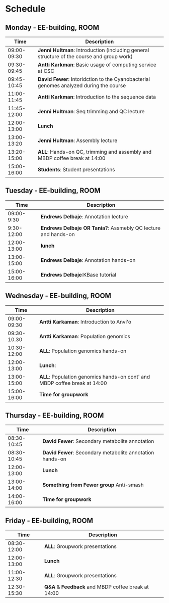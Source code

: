 # Schedule

## Monday - EE-building, ROOM
| Time | Description|
| --- | --- |
| 09:00-09:30 | **Jenni Hultman**: Introduction (including general structure of the course and group work)|
| 09:30-09:45 | **Antti Karkman**: Basic usage of computing service at CSC |
| 09:45-10:45 | **David Fewer**: Intoridction to the Cyanobacterial genomes analyzed during the course|
| 11:00-11:45 | **Antti Karkman**: Introduction to the sequence data |
| 11:45-12:00 | **Jenni Hultman**: Seq trimming and QC lecture |
| 12:00-13:00 | **Lunch** |
| 13:00-13:20 | **Jenni Hultman**: Assembly lecture |
| 13:20-15:00 | **ALL**: Hands-on QC, trimming and assembly and MBDP coffee break at 14:00 |
| 15:00-16:00 | **Students**: Student presentations|

## Tuesday - EE-building, ROOM
| Time | Description |
| --- | --- |
| 09:00-9:30 | **Endrews Delbaje**: Annotation lecture|
| 9:30-12:00 | **Endrews Delbaje OR Tania?**: Assmebly QC lecture and hands-on| 
| 12:00-13:00 | **lunch** |
| 13:00-15:00 | **Endrews Delbaje**: Annotation hands-on |
| 15:00-16:00 | **Endrews Delbaje**:KBase tutorial |


## Wednesday - EE-building, ROOM
| Time | Description |
| --- | --- |
| 09:00-09:30 | **Antti Karkaman**: Introduction to Anvi'o|
| 09:30-10.30 | **Antti Karkaman**: Population genomics |
| 10:30-12:00 | **ALL**: Population genomics hands-on |
| 12:00-13:00 | **Lunch**: |
| 13:00-15:00 | **ALL**: Population genomics hands-on cont' and MBDP coffee break at 14:00|
| 15:00-16:00 | **Time for groupwork** |


## Thursday - EE-building, ROOM
| Time | Description |
| --- | --- |
| 08:30-10:45 | **David Fewer**: Secondary metabolite annotation|
| 08:30-10:45 | **David Fewer**: Secondary metabolite annotation hands-on|
| 12:00-13:00 | **Lunch** |
| 13:00-14:00 | **Something from Fewer group** Anti-smash |
| 14:00-16:00 | **Time for groupwork** |


## Friday - EE-building, ROOM
| Time | Description |
| --- | --- |
| 08:30-12:00 | **ALL**: Groupwork presentations|
| 12:00-13:00 | **Lunch** |
| 11:00-12:30 | **ALL**: Groupwork presentations|
| 12:30-15:30 | **Q&A** & **Feedback** and MBDP coffee break at 14:00|
